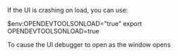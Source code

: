 If the UI is crashing on load, you can use:

$env:OPENDEVTOOLSONLOAD="true"
export OPENDEVTOOLSONLOAD=true

To cause the UI debugger to open as the window opens